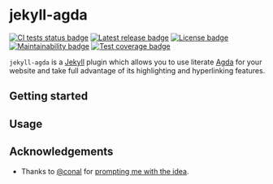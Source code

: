 # jekyll-agda

[![CI tests status badge][build-shield]][build-url]
[![Latest release badge][rubygems-shield]][rubygems-url]
[![License badge][license-shield]][license-url]
[![Maintainability badge][cc-maintainability-shield]][cc-maintainability-url]
[![Test coverage badge][cc-coverage-shield]][cc-coverage-url]

[build-shield]: https://img.shields.io/github/workflow/status/paolobrasolin/jekyll-agda/CI/main?label=tests&logo=github
[build-url]: https://github.com/paolobrasolin/jekyll-agda/actions/workflows/main.yml "CI tests status"
[rubygems-shield]: https://img.shields.io/gem/v/jekyll-agda?logo=ruby
[rubygems-url]: https://rubygems.org/gems/jekyll-agda "Latest release"
[license-shield]: https://img.shields.io/github/license/paolobrasolin/jekyll-agda
[license-url]: https://github.com/paolobrasolin/jekyll-agda/blob/main/LICENSE "License"
[cc-maintainability-shield]: https://img.shields.io/codeclimate/maintainability/paolobrasolin/jekyll-agda?logo=codeclimate
[cc-maintainability-url]: https://codeclimate.com/github/paolobrasolin/jekyll-agda "Maintainability"
[cc-coverage-shield]: https://img.shields.io/codeclimate/coverage/paolobrasolin/jekyll-agda?logo=codeclimate&label=test%20coverage
[cc-coverage-url]: https://codeclimate.com/github/paolobrasolin/jekyll-agda/coverage "Test coverage"

`jekyll-agda` is a [Jekyll][jekyll-url] plugin which allows you to use literate [Agda][agda-url] for your website and take full advantage of its highlighting and hyperlinking features.

[jekyll-url]: https://jekyllrb.com/
[agda-url]: https://github.com/agda/agda

## Getting started

## Usage

## Acknowledgements

- Thanks to [@conal](https://github.com/conal) for [prompting me with the idea](https://twitter.com/conal/status/1479884896864591874).
